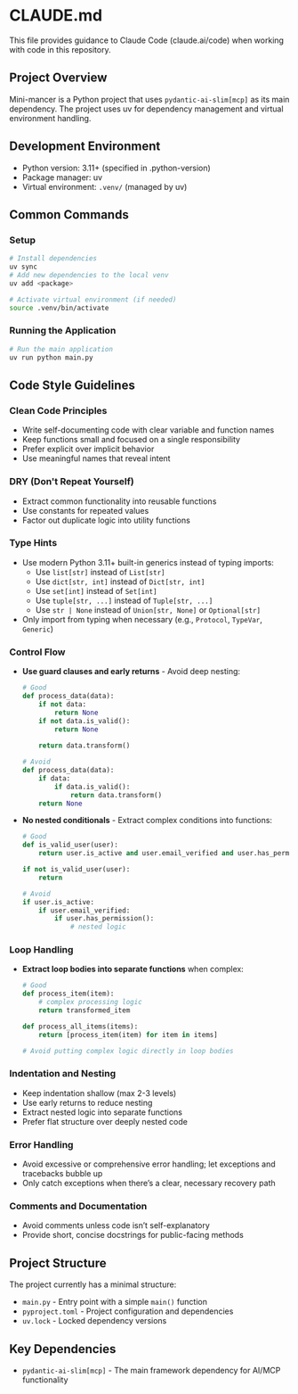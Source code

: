 # CLAUDE.md

This file provides guidance to Claude Code (claude.ai/code) when working with code in this repository.

## Project Overview

Mini-mancer is a Python project that uses `pydantic-ai-slim[mcp]` as its main dependency. The project uses uv for dependency management and virtual environment handling.

## Development Environment

- Python version: 3.11+ (specified in .python-version)
- Package manager: uv
- Virtual environment: `.venv/` (managed by uv)

## Common Commands

### Setup
```bash
# Install dependencies
uv sync
# Add new dependencies to the local venv
uv add <package>

# Activate virtual environment (if needed)
source .venv/bin/activate
```

### Running the Application
```bash
# Run the main application
uv run python main.py
```

## Code Style Guidelines

### Clean Code Principles
- Write self-documenting code with clear variable and function names
- Keep functions small and focused on a single responsibility
- Prefer explicit over implicit behavior
- Use meaningful names that reveal intent

### DRY (Don't Repeat Yourself)
- Extract common functionality into reusable functions
- Use constants for repeated values
- Factor out duplicate logic into utility functions

### Type Hints
- Use modern Python 3.11+ built-in generics instead of typing imports:
  - Use `list[str]` instead of `List[str]`
  - Use `dict[str, int]` instead of `Dict[str, int]`
  - Use `set[int]` instead of `Set[int]`
  - Use `tuple[str, ...]` instead of `Tuple[str, ...]`
  - Use `str | None` instead of `Union[str, None]` or `Optional[str]`
- Only import from typing when necessary (e.g., `Protocol`, `TypeVar`, `Generic`)

### Control Flow
- **Use guard clauses and early returns** - Avoid deep nesting:
  ```python
  # Good
  def process_data(data):
      if not data:
          return None
      if not data.is_valid():
          return None
      
      return data.transform()
  
  # Avoid
  def process_data(data):
      if data:
          if data.is_valid():
              return data.transform()
      return None
  ```

- **No nested conditionals** - Extract complex conditions into functions:
  ```python
  # Good
  def is_valid_user(user):
      return user.is_active and user.email_verified and user.has_permission()
  
  if not is_valid_user(user):
      return
  
  # Avoid
  if user.is_active:
      if user.email_verified:
          if user.has_permission():
              # nested logic
  ```

### Loop Handling
- **Extract loop bodies into separate functions** when complex:
  ```python
  # Good
  def process_item(item):
      # complex processing logic
      return transformed_item
  
  def process_all_items(items):
      return [process_item(item) for item in items]
  
  # Avoid putting complex logic directly in loop bodies
  ```

### Indentation and Nesting
- Keep indentation shallow (max 2-3 levels)
- Use early returns to reduce nesting
- Extract nested logic into separate functions
- Prefer flat structure over deeply nested code

### Error Handling
- Avoid excessive or comprehensive error handling; let exceptions and tracebacks bubble up
- Only catch exceptions when there’s a clear, necessary recovery path

### Comments and Documentation
- Avoid comments unless code isn’t self-explanatory
- Provide short, concise docstrings for public-facing methods

## Project Structure

The project currently has a minimal structure:
- `main.py` - Entry point with a simple `main()` function
- `pyproject.toml` - Project configuration and dependencies
- `uv.lock` - Locked dependency versions

## Key Dependencies

- `pydantic-ai-slim[mcp]` - The main framework dependency for AI/MCP functionality
```
